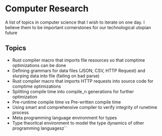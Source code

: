 # Computer Research
A list of topics in computer science that I wish to iterate on one day. I believe them to be important cornerstones for our technological utopian future

## Topics
- Rust compiler macro that imports file resources so that comptime optimizations can be done
- Defining grammars for data files (JSON, CSV, HTTP Request) and slurping data into file (failing on bad parse)
- Rust compiler macro that imports HTTP requests into source code for comptime optimizations
- Splitting compile time into compile_n generations for further optimization
- Pre-runtime compile time vs Pre-written compile time
- Using smart and comprehensive compiler to verify integrity of runetime process
- Meta programming language environment for types
- Type theoritcal environment to model the type dynamics of other programming languagesz``